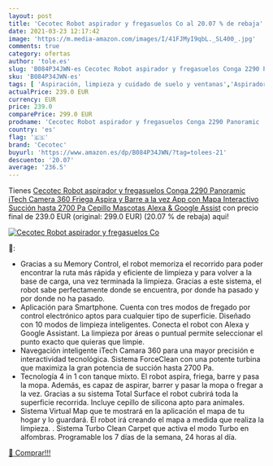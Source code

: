 ```yaml
---
layout: post
title: 'Cecotec Robot aspirador y fregasuelos Co al 20.07 % de rebaja'
date: 2021-03-23 12:17:42
image: 'https://m.media-amazon.com/images/I/41FJMyI9qbL._SL400_.jpg'
comments: true
category: ofertas
author: 'tole.es'
slug: 'B084P34JWN-es Cecotec Robot aspirador y fregasuelos Conga 2290 Panoramic...'
sku: 'B084P34JWN-es'
tags: [ 'Aspiración, limpieza y cuidado de suelo y ventanas','Aspiradoras','Hogar y cocina','Robots aspiradores','alexa','cecotec', ]
actualPrice: 239.0 EUR
currency: EUR
price: 239.0
comparePrice: 299.0 EUR
prodname: 'Cecotec Robot aspirador y fregasuelos Conga 2290 Panoramic  iTech Camera 360  Friega  Aspira y Barre a la vez  App con Mapa Interactivo  Succión hasta 2700 Pa  Cepillo Mascotas  Alexa & Google Assist'
country: 'es'
flag: '🇪🇸'
brand: 'Cecotec'
buyurl: 'https://www.amazon.es/dp/B084P34JWN/?tag=tolees-21'
descuento: '20.07'
average: '236.5'
---
```


Tienes [Cecotec Robot aspirador y fregasuelos Conga 2290 Panoramic  iTech Camera 360  Friega  Aspira y Barre a la vez  App con Mapa Interactivo  Succión hasta 2700 Pa  Cepillo Mascotas  Alexa & Google Assist](https://www.amazon.es/dp/B084P34JWN/?tag=tolees-21) con precio final de  239.0 EUR (original: 299.0 EUR) (20.07 %  de rebaja) aqui!

[![Cecotec Robot aspirador y fregasuelos Co](https://m.media-amazon.com/images/I/41FJMyI9qbL._SL400_.jpg)](https://www.amazon.es/dp/B084P34JWN/?tag=tolees-21)

🔎:

- Gracias a su Memory Control, el robot memoriza el recorrido para poder encontrar la ruta más rápida y eficiente de limpieza y para volver a la base de carga, una vez terminada la limpieza. Gracias a este sistema, el robot sabe perfectamente donde se encuentra, por donde ha pasado y por donde no ha pasado.
- Aplicación para Smartphone. Cuenta con tres modos de fregado por control electrónico aptos para cualquier tipo de superficie. Diseñado con 10 modos de limpieza inteligentes. Conecta el robot con Alexa y Google Assistant. La limpieza por áreas o puntual permite seleccionar el punto exacto que quieras que limpie.
- Navegación inteligente iTech Camara 360 para una mayor precisión e interactividad tecnológica. Sistema ForceClean con una potente turbina que maximiza la gran potencia de succión hasta 2700 Pa.
- Tecnología 4 in 1 con tanque mixto. El robot aspira, friega, barre y pasa la mopa. Además, es capaz de aspirar, barrer y pasar la mopa o fregar a la vez. Gracias a su sistema Total Surface el robot cubrirá toda la superficie recorrida. Incluye cepillo de silicona apto para animales.
- Sistema Virtual Map que te mostrará en la aplicación el mapa de tu hogar y lo guardará. El robot irá creando el mapa a medida que realiza la limpieza. . Sistema Turbo Clean Carpet que activa el modo Turbo en alfombras. Programable los 7 días de la semana, 24 horas al día.

[🛒 Comprar!!!](https://www.amazon.es/dp/B084P34JWN/?tag=tolees-21)
